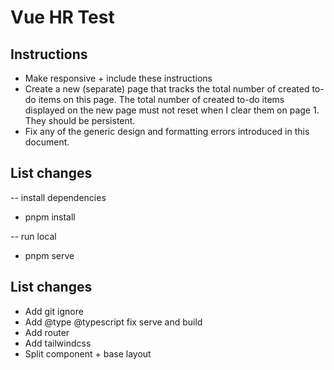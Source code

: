# Vue HR Test

## Instructions

- Make responsive + include these instructions
- Create a new (separate) page that tracks the total number of created to-do items on this page. The total number of created to-do items displayed on the new page must not reset when I clear them on page 1. They should be persistent.
- Fix any of the generic design and formatting errors introduced in this document.

## List changes

 -- install dependencies

- pnpm install

 -- run local

- pnpm serve

## List changes

- Add git ignore
- Add @type @typescript fix serve and build
- Add router
- Add tailwindcss
- Split component + base layout
